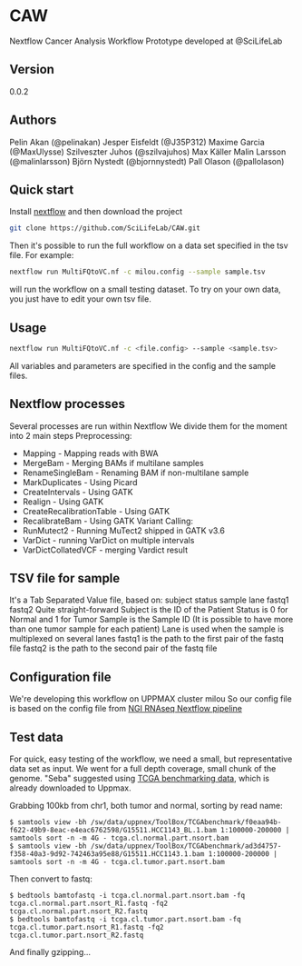 # CAW
Nextflow Cancer Analysis Workflow Prototype developed at @SciLifeLab

## Version
0.0.2

## Authors
 Pelin Akan (@pelinakan)
 Jesper Eisfeldt (@J35P312)
 Maxime Garcia (@MaxUlysse)
 Szilveszter Juhos (@szilvajuhos)
 Max Käller
 Malin Larsson (@malinlarsson)
 Björn Nystedt (@bjornnystedt)
 Pall Olason (@pallolason)

## Quick start
Install [nextflow][nextflow] and then download the project
```bash
git clone https://github.com/SciLifeLab/CAW.git
```
Then it's possible to run the full workflow on a data set specified in the tsv file. For example:
```bash
nextflow run MultiFQtoVC.nf -c milou.config --sample sample.tsv
```
will run the workflow on a small testing dataset. To try on your own data, you just have to edit your own tsv file.

## Usage
```bash
nextflow run MultiFQtoVC.nf -c <file.config> --sample <sample.tsv>
```
All variables and parameters are specified in the config and the sample files.

## Nextflow processes
Several processes are run within Nextflow
We divide them for the moment into 2 main steps
Preprocessing:
 - Mapping - Mapping reads with BWA
 - MergeBam - Merging BAMs if multilane samples
 - RenameSingleBam - Renaming BAM if non-multilane sample
 - MarkDuplicates - Using Picard
 - CreateIntervals - Using GATK
 - Realign - Using GATK
 - CreateRecalibrationTable - Using GATK
 - RecalibrateBam - Using GATK
Variant Calling:
 - RunMutect2 - Running MuTect2 shipped in GATK v3.6
 - VarDict - running VarDict on multiple intervals
 - VarDictCollatedVCF - merging Vardict result

## TSV file for sample
It's a Tab Separated Value file, based on: subject status sample lane fastq1 fastq2
Quite straight-forward
Subject is the ID of the Patient
Status is 0 for Normal and 1 for Tumor
Sample is the Sample ID (It is possible to have more than one tumor sample for each patient)
Lane is used when the sample is multiplexed on several lanes
fastq1 is the path to the first pair of the fastq file
fastq2 is the path to the second pair of the fastq file

## Configuration file
We're developing this workflow on UPPMAX cluster milou
So our config file is based on the config file from [NGI RNAseq Nextflow pipeline](https://github.com/SciLifeLab/NGI-RNAseq)

## Test data
For quick, easy testing of the workflow, we need a small, but representative
data set as input. We went for a full depth coverage, small chunk of the genome.
"Seba" suggested using [TCGA benchmarking data][TCGA], which is already downloaded
to Uppmax.

Grabbing 100kb from chr1, both tumor and normal, sorting by read name:
```
$ samtools view -bh /sw/data/uppnex/ToolBox/TCGAbenchmark/f0eaa94b-f622-49b9-8eac-e4eac6762598/G15511.HCC1143_BL.1.bam 1:100000-200000 | samtools sort -n -m 4G - tcga.cl.normal.part.nsort.bam
$ samtools view -bh /sw/data/uppnex/ToolBox/TCGAbenchmark/ad3d4757-f358-40a3-9d92-742463a95e88/G15511.HCC1143.1.bam 1:100000-200000 | samtools sort -n -m 4G - tcga.cl.tumor.part.nsort.bam
```

Then convert to fastq:
```
$ bedtools bamtofastq -i tcga.cl.normal.part.nsort.bam -fq tcga.cl.normal.part.nsort_R1.fastq -fq2 tcga.cl.normal.part.nsort_R2.fastq
$ bedtools bamtofastq -i tcga.cl.tumor.part.nsort.bam -fq tcga.cl.tumor.part.nsort_R1.fastq -fq2 tcga.cl.tumor.part.nsort_R2.fastq
```
And finally gzipping...


[TCGA]: https://cghub.ucsc.edu/datasets/benchmark_download.html
[nextflow]: http://www.nextflow.io
